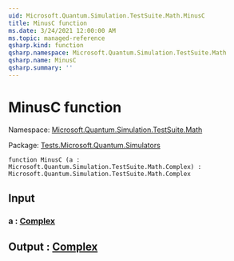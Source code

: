 ```yaml
---
uid: Microsoft.Quantum.Simulation.TestSuite.Math.MinusC
title: MinusC function
ms.date: 3/24/2021 12:00:00 AM
ms.topic: managed-reference
qsharp.kind: function
qsharp.namespace: Microsoft.Quantum.Simulation.TestSuite.Math
qsharp.name: MinusC
qsharp.summary: ''
---
```


# MinusC function

Namespace: [Microsoft.Quantum.Simulation.TestSuite.Math](xref:Microsoft.Quantum.Simulation.TestSuite.Math)

Package: [Tests.Microsoft.Quantum.Simulators](https://nuget.org/packages/Tests.Microsoft.Quantum.Simulators)




```qsharp
function MinusC (a : Microsoft.Quantum.Simulation.TestSuite.Math.Complex) : Microsoft.Quantum.Simulation.TestSuite.Math.Complex
```


## Input

### a : [Complex](xref:Microsoft.Quantum.Simulation.TestSuite.Math.Complex)





## Output : [Complex](xref:Microsoft.Quantum.Simulation.TestSuite.Math.Complex)

